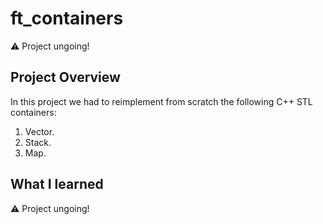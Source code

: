 # ft_containers

:warning: Project ungoing!

## Project Overview

In this project we had to reimplement from scratch the following C++ STL containers:

1. Vector.
2. Stack.
3. Map.

## What I learned

:warning: Project ungoing!
